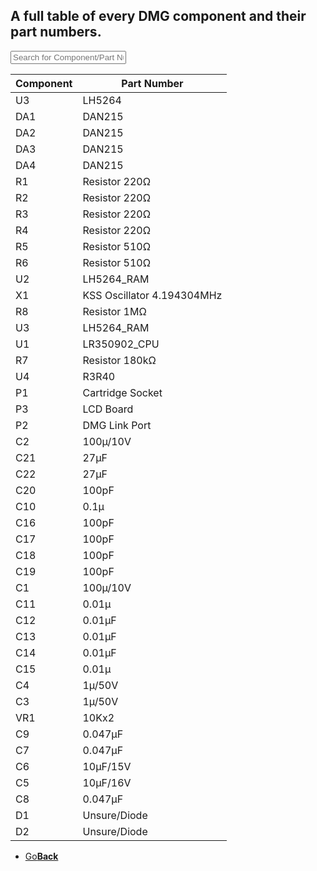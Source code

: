 <link href="table.css" rel="stylesheet">
<script src="jquery-3.2.1.min.js"></script>
<script type="text/javascript" charset="utf8" src="//cdn.datatables.net/1.10.16/js/jquery.dataTables.js"></script>
<script>
$(document).ready( function () {
    $('#DMGTable').DataTable( {
        paging: false,
		searching: true,
		dom: 'tpri'
    } );
} );
</script>

<script>
function searchFunction() {

    var table = $('#DMGTable').DataTable();
	var input = document.getElementById("DMGInput");
    table.search( input.value ).draw();
};
</script>

## A full table of every DMG component and their part numbers.

<input type="text" id="DMGInput" onkeyup="searchFunction()" placeholder="Search for Component/Part Number">

<table id="DMGTable" class="display">
    <thead>
        <tr>
            <th>Component</th>
            <th>Part Number</th>
        </tr>
    </thead>
    <tbody>
  <tr>
    <td>U3</td>
    <td>LH5264</td>
  </tr>
  <tr>
    <td>DA1</td>
    <td>DAN215</td>
  </tr>
  <tr>
    <td>DA2</td>
    <td>DAN215</td>
  </tr>
  <tr>
    <td>DA3</td>
    <td>DAN215</td>
  </tr>
  <tr>
    <td>DA4</td>
    <td>DAN215</td>
  </tr>
  <tr>
    <td>R1</td>
    <td>Resistor 220Ω</td>
  </tr>
  <tr>
    <td>R2</td>
    <td>Resistor 220Ω</td>
  </tr>
  <tr>
    <td>R3</td>
    <td>Resistor 220Ω</td>
  </tr>
  <tr>
    <td>R4</td>
    <td>Resistor 220Ω</td>
  </tr>
  <tr>
    <td>R5</td>
    <td>Resistor 510Ω</td>
  </tr>
  <tr>
    <td>R6</td>
    <td>Resistor 510Ω</td>
  </tr>
  <tr>
    <td>U2</td>
    <td>LH5264_RAM</td>
  </tr>
  <tr>
    <td>X1</td>
    <td>KSS Oscillator 4.194304MHz</td>
  </tr>
  <tr>
    <td>R8</td>
    <td>Resistor 1MΩ</td>
  </tr>
  <tr>
    <td>U3</td>
    <td>LH5264_RAM</td>
  </tr>
  <tr>
    <td>U1</td>
    <td>LR350902_CPU</td>
  </tr>
  <tr>
    <td>R7</td>
    <td>Resistor 180kΩ</td>
  </tr>
  <tr>
    <td>U4</td>
    <td>R3R40</td>
  </tr>
  <tr>
    <td>P1</td>
    <td>Cartridge Socket</td>
  </tr>
  <tr>
    <td>P3</td>
    <td>LCD Board</td>
  </tr>
  <tr>
    <td>P2</td>
    <td>DMG Link Port</td>
  </tr>
  <tr>
    <td>C2</td>
    <td>100µ/10V</td>
  </tr>
  <tr>
    <td>C21</td>
    <td>27µF</td>
  </tr>
  <tr>
    <td>C22</td>
    <td>27µF</td>
  </tr>
  <tr>
    <td>C20</td>
    <td>100pF</td>
  </tr>
  <tr>
    <td>C10</td>
    <td>0.1µ</td>
  </tr>
  <tr>
    <td>C16</td>
    <td>100pF</td>
  </tr>
  <tr>
    <td>C17</td>
    <td>100pF</td>
  </tr>
  <tr>
    <td>C18</td>
    <td>100pF</td>
  </tr>
  <tr>
    <td>C19</td>
    <td>100pF</td>
  </tr>
  <tr>
    <td>C1</td>
    <td>100µ/10V</td>
  </tr>
  <tr>
    <td>C11</td>
    <td>0.01µ</td>
  </tr>
  <tr>
    <td>C12</td>
    <td>0.01µF</td>
  </tr>
  <tr>
    <td>C13</td>
    <td>0.01µF</td>
  </tr>
  <tr>
    <td>C14</td>
    <td>0.01µF</td>
  </tr>
  <tr>
    <td>C15</td>
    <td>0.01µ</td>
  </tr>
  <tr>
    <td>C4</td>
	<td>1µ/50V</td>
  </tr>
  <tr>
    <td>C3</td>
	<td>1µ/50V</td>
  </tr>
  <tr>
    <td>VR1</td>
	<td>10Kx2</td>
  </tr>
  <tr>
    <td>C9</td>
	<td>0.047µF</td>
  </tr>
  <tr>
    <td>C7</td>
	<td>0.047µF</td>
  </tr>
  <tr>
    <td>C6</td>
	<td>10µF/15V</td>
  </tr>
  <tr>
    <td>C5</td>
	<td>10µF/16V</td>
  </tr>
  <tr>
    <td>C8</td>
	<td>0.047µF</td>
  </tr>
  <tr>
    <td>D1</td>
	<td>Unsure/Diode</td>
  </tr>
  <tr>
    <td>D2</td>
	<td>Unsure/Diode</td>
  </tr>
 </tbody>
</table>

<onebutton>
<ul>
            <li><a href="../">Go<strong>Back</strong></a></li>
          </ul>
</onebutton>
